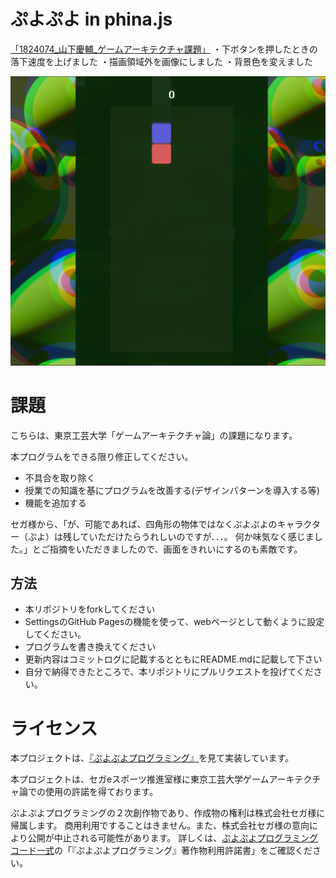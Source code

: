 # ぷよぷよ in phina.js


[「1824074_山下慶輔_ゲームアーキテクチャ課題」](https://keisukeyamashita913.github.io/puyo_phina/)
・下ボタンを押したときの落下速度を上げました
・描画領域外を画像にしました
・背景色を変えました


![プレイ画面](PUYO_SS.png)



# 課題
こちらは、東京工芸大学「ゲームアーキテクチャ論」の課題になります。

本プログラムをできる限り修正してください。
- 不具合を取り除く
- 授業での知識を基にプログラムを改善する(デザインパターンを導入する等)
- 機能を追加する

セガ様から、「が、可能であれば、四角形の物体ではなくぷよぷよのキャラクター（ぷよ）は残していただけたらうれしいのですが．．．。
何か味気なく感じました。」とご指摘をいただきましたので、画面をきれいにするのも素敵です。

## 方法
- 本リポジトリをforkしてください
- SettingsのGitHub Pagesの機能を使って、webページとして動くように設定してください。
- プログラムを書き換えてください
- 更新内容はコミットログに記載するとともにREADME.mdに記載して下さい
- 自分で納得できたところで、本リポジトリにプルリクエストを投げてください。

# ライセンス
本プロジェクトは、[『ぷよぷよプログラミング』](http://puyo.sega.jp/program_2020/)を見て実装しています。

本プロジェクトは、セガeスポーツ推進室様に東京工芸大学ゲームアーキテクチャ論での使用の許諾を得ております。

ぷよぷよプログラミングの２次創作物であり、作成物の権利は株式会社セガ様に帰属します。
商用利用ですることはきません。また、株式会社セガ様の意向により公開が中止される可能性があります。
詳しくは、[ぷよぷよプログラミングコード一式](http://puyo.sega.jp/program_2020/dl/puyo-programming-code.pdf)の「『ぷよぷよプログラミング』著作物利用許諾書」をご確認ください。

